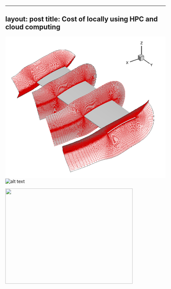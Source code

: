 
---
layout: post
title: Cost of locally using HPC and cloud computing 
--- 
![rotor blade with C-O mesh](blade_3.png)
![alt text](https://github.com/tarankalra-usgs/taransite/tree/master/_posts/blade_3.png)

<img src="https://github.com/tarankalra-usgs/taransite/tree/master/_posts/blade_3.png" width="400" height="300" />
  
